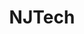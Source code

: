 ---
title: NJTech
crosslinks:
- Turd
- science
- Futurology
- xkcd
- gamingnews
- languagelearning
- EveryonesAShill
- iamverysmart
- cscareerquestions
- dankmemes
- autotldr
---